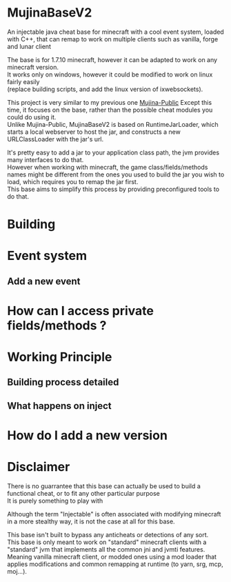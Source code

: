 ﻿# MujinaBaseV2

An injectable java cheat base for minecraft with a cool event system, loaded with C++, that can remap to work on multiple clients such as vanilla, forge and lunar client

The base is for 1.7.10 minecraft, however it can be adapted to work on any minecraft version. \
It works only on windows, however it could be modified to work on linux fairly easily \
(replace building scripts, and add the linux version of ixwebsockets).

This project is very similar to my previous one [Mujina-Public](https://github.com/Lefraudeur/Mujina-Public)
Except this time, it focuses on the base, rather than the possible cheat modules you could do using it. \
Unlike Mujina-Public, MujinaBaseV2 is based on RuntimeJarLoader, which starts a local webserver to host the jar, and constructs a new URLClassLoader with the jar's url.

It's pretty easy to add a jar to your application class path, the jvm provides many interfaces to do that.\
However when working with minecraft, the game class/fields/methods names might be different from the ones you used to build the jar you wish to load, which requires you to remap the jar first.\
This base aims to simplify this process by providing preconfigured tools to do that.

# Building

# Event system
## Add a new event


# How can I access private fields/methods ?



# Working Principle
## Building process detailed
## What happens on inject


# How do I add a new version


# Disclaimer
There is no guarrantee that this base can actually be used to build a functional cheat, or to fit any other particular purpose \
It is purely something to play with

Although the term "Injectable" is often associated with modifying minecraft in a more stealthy way, it is not the case at all for this base.

This base isn't built to bypass any anticheats or detections of any sort.\
This base is only meant to work on "standard" minecraft clients with a "standard" jvm that implements all the common jni and jvmti features.\
Meaning vanilla minecraft client, or modded ones using a mod loader that applies modifications and common remapping at runtime (to yarn, srg, mcp, moj...).